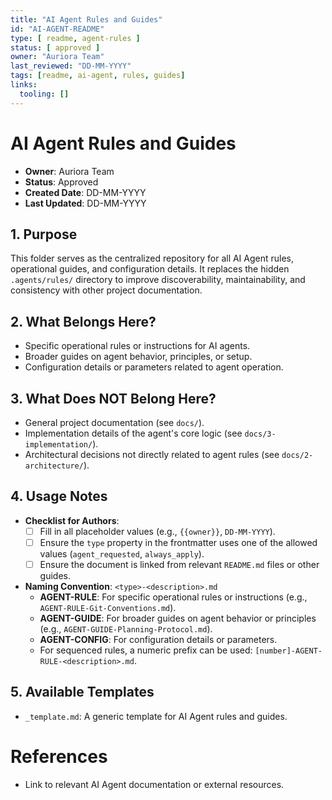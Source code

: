 ```yaml
---
title: "AI Agent Rules and Guides"
id: "AI-AGENT-README"
type: [ readme, agent-rules ]
status: [ approved ]
owner: "Auriora Team"
last_reviewed: "DD-MM-YYYY"
tags: [readme, ai-agent, rules, guides]
links:
  tooling: []
---
```


# AI Agent Rules and Guides

- **Owner**: Auriora Team
- **Status**: Approved
- **Created Date**: DD-MM-YYYY
- **Last Updated**: DD-MM-YYYY

## 1. Purpose

This folder serves as the centralized repository for all AI Agent rules, operational guides, and configuration details. It replaces the hidden `.agents/rules/`
directory to improve discoverability, maintainability, and consistency with other project documentation.

## 2. What Belongs Here?

- Specific operational rules or instructions for AI agents.
- Broader guides on agent behavior, principles, or setup.
- Configuration details or parameters related to agent operation.

## 3. What Does NOT Belong Here?

- General project documentation (see `docs/`).
- Implementation details of the agent's core logic (see `docs/3-implementation/`).
- Architectural decisions not directly related to agent rules (see `docs/2-architecture/`).

## 4. Usage Notes

- **Checklist for Authors**:
    -   [ ] Fill in all placeholder values (e.g., `{{owner}}`, `DD-MM-YYYY`).
    -   [ ] Ensure the `type` property in the frontmatter uses one of the allowed values (`agent_requested`, `always_apply`).
    -   [ ] Ensure the document is linked from relevant `README.md` files or other guides.

- **Naming Convention**: `<type>-<description>.md`
    - **AGENT-RULE**: For specific operational rules or instructions (e.g., `AGENT-RULE-Git-Conventions.md`).
    - **AGENT-GUIDE**: For broader guides on agent behavior or principles (e.g., `AGENT-GUIDE-Planning-Protocol.md`).
    - **AGENT-CONFIG**: For configuration details or parameters.
    - For sequenced rules, a numeric prefix can be used: `[number]-AGENT-RULE-<description>.md`.

## 5. Available Templates

- `_template.md`: A generic template for AI Agent rules and guides.

# References

- Link to relevant AI Agent documentation or external resources.
